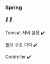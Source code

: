 ### Spring
##### :hatching_chick: :hatching_chick:


Tomcat 서버 설정 :heavy_check_mark:

폴더 구조 파악 :heavy_check_mark:

Controller :heavy_check_mark:
